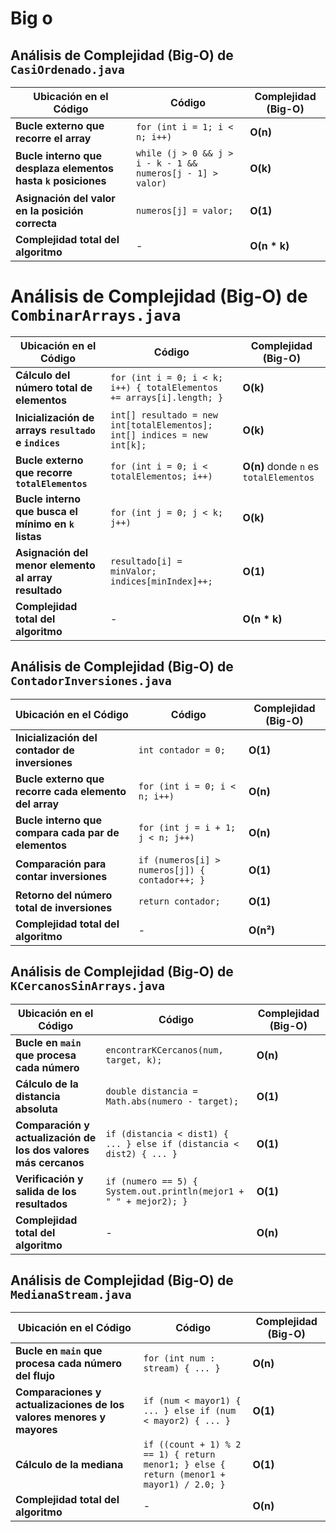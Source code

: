 # Big o

## **Análisis de Complejidad (Big-O) de `CasiOrdenado.java`**

| **Ubicación en el Código** | **Código** | **Complejidad (Big-O)** |
|----------------------------|------------|-------------------------|
| **Bucle externo que recorre el array** | `for (int i = 1; i < n; i++)` | **O(n)** |
| **Bucle interno que desplaza elementos hasta `k` posiciones** | `while (j > 0 && j > i - k - 1 && numeros[j - 1] > valor)` | **O(k)** |
| **Asignación del valor en la posición correcta** | `numeros[j] = valor;` | **O(1)** |
| **Complejidad total del algoritmo** | - | **O(n * k)** |

# **Análisis de Complejidad (Big-O) de `CombinarArrays.java`**

| **Ubicación en el Código** | **Código** | **Complejidad (Big-O)** |
|----------------------------|------------|-------------------------|
| **Cálculo del número total de elementos** | `for (int i = 0; i < k; i++) { totalElementos += arrays[i].length; }` | **O(k)** |
| **Inicialización de arrays `resultado` e `indices`** | `int[] resultado = new int[totalElementos]; int[] indices = new int[k];` | **O(k)** |
| **Bucle externo que recorre `totalElementos`** | `for (int i = 0; i < totalElementos; i++)` | **O(n)** donde `n` es `totalElementos` |
| **Bucle interno que busca el mínimo en `k` listas** | `for (int j = 0; j < k; j++)` | **O(k)** |
| **Asignación del menor elemento al array resultado** | `resultado[i] = minValor; indices[minIndex]++;` | **O(1)** |
| **Complejidad total del algoritmo** | - | **O(n * k)** |


## **Análisis de Complejidad (Big-O) de `ContadorInversiones.java`**

| **Ubicación en el Código** | **Código** | **Complejidad (Big-O)** |
|----------------------------|------------|-------------------------|
| **Inicialización del contador de inversiones** | `int contador = 0;` | **O(1)** |
| **Bucle externo que recorre cada elemento del array** | `for (int i = 0; i < n; i++)` | **O(n)** |
| **Bucle interno que compara cada par de elementos** | `for (int j = i + 1; j < n; j++)` | **O(n)** |
| **Comparación para contar inversiones** | `if (numeros[i] > numeros[j]) { contador++; }` | **O(1)** |
| **Retorno del número total de inversiones** | `return contador;` | **O(1)** |
| **Complejidad total del algoritmo** | - | **O(n²)** |

## **Análisis de Complejidad (Big-O) de `KCercanosSinArrays.java`**

| **Ubicación en el Código** | **Código** | **Complejidad (Big-O)** |
|----------------------------|------------|-------------------------|
| **Bucle en `main` que procesa cada número** | `encontrarKCercanos(num, target, k);` | **O(n)** |
| **Cálculo de la distancia absoluta** | `double distancia = Math.abs(numero - target);` | **O(1)** |
| **Comparación y actualización de los dos valores más cercanos** | `if (distancia < dist1) { ... } else if (distancia < dist2) { ... }` | **O(1)** |
| **Verificación y salida de los resultados** | `if (numero == 5) { System.out.println(mejor1 + " " + mejor2); }` | **O(1)** |
| **Complejidad total del algoritmo** | - | **O(n)** |

## **Análisis de Complejidad (Big-O) de `MedianaStream.java`**

| **Ubicación en el Código** | **Código** | **Complejidad (Big-O)** |
|----------------------------|------------|-------------------------|
| **Bucle en `main` que procesa cada número del flujo** | `for (int num : stream) { ... }` | **O(n)** |
| **Comparaciones y actualizaciones de los valores menores y mayores** | `if (num < mayor1) { ... } else if (num < mayor2) { ... }` | **O(1)** |
| **Cálculo de la mediana** | `if ((count + 1) % 2 == 1) { return menor1; } else { return (menor1 + mayor1) / 2.0; }` | **O(1)** |
| **Complejidad total del algoritmo** | - | **O(n)** |
